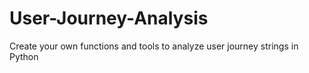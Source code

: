 # User-Journey-Analysis
Create your own functions and tools to analyze user journey strings in Python
